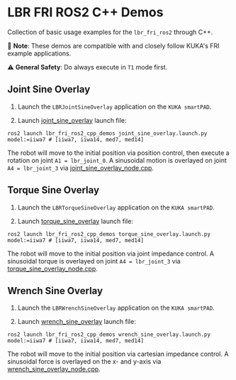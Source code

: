 # LBR FRI ROS2 C++ Demos
Collection of basic usage examples for the `lbr_fri_ros2` through C++.

🤝 **Note**: These demos are compatible with and closely follow KUKA's FRI example applications.

⚠️ **General Safety**: Do always execute in `T1` mode first.

## Joint Sine Overlay
1. Launch the `LBRJointSineOverlay` application on the `KUKA smartPAD`.

2. Launch [joint_sine_overlay](launch/joint_sine_overlay.launch.py) launch file:
```shell
ros2 launch lbr_fri_ros2_cpp_demos joint_sine_overlay.launch.py model:=iiwa7 # [iiwa7, iiwa14, med7, med14]
```
The robot will move to the initial position via position control, then execute a rotation on joint `A1 = lbr_joint_0`. A sinusoidal motion is overlayed on joint `A4 = lbr_joint_3` via [joint_sine_overlay_node.cpp](src/joint_sine_overlay_node.cpp).

## Torque Sine Overlay
1. Launch the `LBRTorqueSineOverlay` application on the `KUKA smartPAD`.

2. Launch [torque_sine_overlay](launch/torque_sine_overlay.launch.py) launch file:
```shell
ros2 launch lbr_fri_ros2_cpp_demos torque_sine_overlay.launch.py model:=iiwa7 # [iiwa7, iiwa14, med7, med14]
```
The robot will move to the initial position via joint impedance control. A sinusoidal torque is overlayed on joint `A4 = lbr_joint_3` via [torque_sine_overlay_node.cpp](src/torque_sine_overlay_node.cpp).

## Wrench Sine Overlay
1. Launch the `LBRWrenchSineOverlay` application on the `KUKA smartPAD`.

2. Launch [wrench_sine_overlay](launch/wrench_sine_overlay.launch.py) launch file:
```shell
ros2 launch lbr_fri_ros2_cpp_demos wrench_sine_overlay.launch.py model:=iiwa7 # [iiwa7, iiwa14, med7, med14]
```
The robot will move to the initial position via cartesian impedance control. A sinusoidal force is overlayed on the x- and y-axis via [wrench_sine_overlay_node.cpp](src/wrench_sine_overlay_node.cpp).
